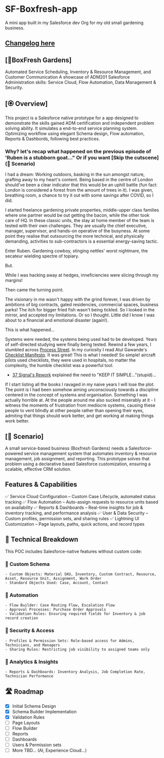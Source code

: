 # SF-Boxfresh-app
A mini app built in my Salesforce dev Org for my old small gardening business.

## [Changelog here](https://github.com/Rwb3n/SF-Boxfresh-app/blob/main/docs/Changelog.md)

## [🌿BoxFresh Gardens]
Automated Service Scheduling, Inventory & Resource Management, and Customer Communication
A showcase of ADM201 Salesforce Administration skills: Service Cloud, Flow Automation, Data Management & Security.

## [🏵️ Overview]
This project is a Salesforce native prototype for a app designed to demonstrate the skills gained ADM certification and independent problem solving ability.
It simulates a end-to-end service planning system. Optimizing workflow using elegant Schema design, Flow automation, Reports & Dashbords, following best practices.

### Why? let's recap what happened on the previous episode of 'Ruben is a stubborn goat..." Or if you want [Skip the cutscene](🔶 Scenario)
I had a dream: Working outdoors, basking in the sun amongst nature, grafting away to my heart's content. 
Being based in the centre of London should've been a clear indicator that this would be an uphill battle (fun fact: London is considered a forest from the amount of trees in it).
I was given, breathing room, a chance to try it out with some savings after COVID, so I did.

I started freelance gardening private properties, middle-upper class families where one partner would be out getting the bacon, while the other took care of HQ. 
In these classic units, the stay at home member of the team is tested with their own challenges. 
They are usually the chief executive, manager, supervisor, and hands-on operative of the busyness. 
At some point they realise that outsourcing the more technical, and physically demanding, activities to sub-contractors is a essential energy-saving tactic.

Enter Ruben. Gardening cowboy, stinging nettles' worst nightmare, the secateur wielding spectre of topiary.

But.

While I was hacking away at hedges, inneficiencies were slicing through my margins!

Then came the turning point. 

The visionary in me wasn't happy with the grind forever, I was driven by ambitions of big contracts, gated residencies, commercial spaces, business parks! 
The itch for bigger fried fish wasn't being tickled. So I looked in the mirror, and accepted my limitations. Or so I thought. Little did I know I was about to a financial and emotional disaster (again!).

This is what happened...

Systems were needed, the systems being used had to be developed. Years of self-directed studying were finally being tested. Rewind a few years, I stumbled across [Process Street](https://www.process.st/). 
In my curiosity I read Atul Gawande's [Checklist Manifesto](https://atulgawande.com/book/the-checklist-manifesto/). It was great! This is what I needed! So simple! aircraft pilots used checklists, they were used in hospitals, no matter the complexity, the humble checklist was a powerful tool.
- [37 Signal's Rework](https://basecamp.com/books#rework) explained the need to "KEEP IT SIMPLE..."(stupid)...

If I start listing all the books I ravaged in my naive years I will lose the plot. The point is I had been somehow aiming unconsciously towards a discipline centered in the concept of systems and organisation. Something I was actually horrible at. At the people around me also sucked miserably at it - I witness the moments of frustration from mediocre systems, causing these people to vent blindly at other people rather than opening their eyes, admiting that things should work better, and get working at making things work better.


## [🔶 Scenario]
A small service-based business (Boxfresh Gardens) needs a Salesforce-powered service management system that automates inventory & resource management, job assignment, and reporting. This prototype solves that problem using a declarative based Salesforce customization, ensuring a scalable, effective CRM solution.

## Features & Capabilities
✅ Service Cloud Configuration – Custom Case Lifecycle, automated status tracking
✅ Flow Automation – Auto-assign requests to resource units based on availability
✅ Reports & Dashboards – Real-time insights for job & inventory tracking, and performance analysis
✅ User & Data Security – Custom profiles, permission sets, and sharing rules
✅ Lightning UI Customization – Page layouts, paths, quick actions, and record types

## 🔨 Technical Breakdown
This POC includes Salesforce-native features without custom code:
### 🔹 Custom Schema
    - Custom Objects: Material SKU, Inventory, Custom Contract, Resource, Asset, Resource Unit, Assignment, Work Order
    - Standard Objects Used: Case, Account, Contact
### 🔹 Automation
    - Flow Builder: Case Routing Flow, Escalation Flow
    - Approval Processes: Purchase Order Approvals
    - Validation Rules: Ensuring required fields for Inventory & job record creation
### 🔹 Security & Access
    - Profiles & Permission Sets: Role-based access for Admins, Technicians, and Managers
    - Sharing Rules: Restricting job visibility to assigned teams only
### 🔹 Analytics & Insights
    - Reports & Dashboards: Inventory Analysis, Job Completion Rate, Technician Performance

## 🛣️ Roadmap
- [x] Initial Schema Design
- [x] Schema Builder Implementation
- [x] Validation Rules
- [ ] Page Layouts
- [ ] Flow Builder
- [ ] Reports
- [ ] Dashboards
- [ ] Users & Permission sets
- [ ] More TBD... (AI, Experience Cloud...)

